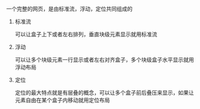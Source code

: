 一个完整的网页，是由标准流，浮动，定位共同组成的

1. 标准流

   可以让盒子上下或者左右排列，垂直块级元素显示就用标准流

2. 浮动

   可以让多个块级元素一行显示或者左右对齐盒子，多个块级盒子水平显示就用浮动布局

3. 定位

   定位的最大特点就是有层叠的概念，可以让多个盒子前后叠压来显示，如果让元素自由在某个盒子内移动就用定位布局 